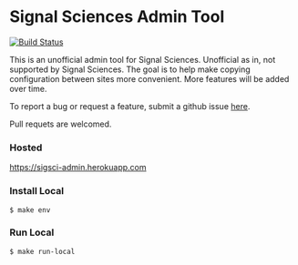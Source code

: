 # Signal Sciences Admin Tool

[![Build Status](https://travis-ci.org/foospidy/sigsci-admin.svg?branch=master)](https://travis-ci.org/foospidy/sigsci-admin)

This is an unofficial admin tool for Signal Sciences. Unofficial as in, not supported by Signal Sciences. The goal is to help
make copying configuration between sites more convenient. More features will be added over time.

To report a bug or request a feature, submit a github issue [here](https://github.com/foospidy/sigsci-admin/issues).

Pull requets are welcomed.

### Hosted

https://sigsci-admin.herokuapp.com

### Install Local

`$ make env`

### Run Local

`$ make run-local`
